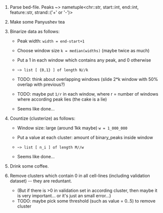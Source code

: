 1. Parse bed-file.
	Peaks ~> nametuple\<chr::str, start::int, end::int, feature::str, strand::('+' or '-')\>

2. Make some Panyushev tea

3. Binarize data as follows:
	* Peak width: `width = end-start+1`
	* Choose window size `k = median(widths)` (maybe twice as much)
	* Put a 1 in each window which contains any peak, and 0 otherwise
	* `~> list [ {0,1} ] of length N//k`

	* TODO: think about overlapping windows (slide 2*k window with 50% overlap with previous?)
	* TODO: maybe put `1/r` in each window, where r = number of windows where according peak lies (the cake is a lie)

	* Seems like done...

4. Countize (clusterize) as follows:
	* Window size: large (around 1kk maybe) `w = 1_000_000`
	* Put a value at each cluster: amount of binary_peaks inside window
	* `~> list [ n_i ] of length M//w`

	* Seems like done...

5. Drink some coffee.

6. Remove clusters which contain 0 in all cell-lines (including validation dataset) -- they are reduntant.
	* (But if there is >0 in validation set in according cluster, then maybe it is very important... or it's just an small error...)
	* TODO: maybe pick some threshold (such as value = 0..5) to remove cluster
